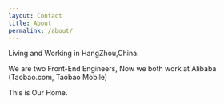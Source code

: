 ```yaml
---
layout: Contact
title: About
permalink: /about/
---
```


Living and Working in HangZhou,China.

We are two Front-End Engineers, Now we both work at Alibaba (Taobao.com, Taobao Mobile)

This is Our Home.
